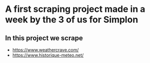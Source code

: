 # A first scraping project made in a week by the 3 of us for Simplon

## In this project we scrape
- https://www.weathercrave.com/
- https://www.historique-meteo.net/

